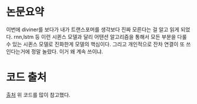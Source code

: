 # 논문요약
이번에 diviner를 보다가 내가 트랜스포머를 생각보다 진짜 모른다는 걸 알고 읽게 되었다. rnn,lstm 등 이런 시퀸스 모델과 달리 어탠션 알고리즘을 통해서 모든 부분을 다룰 수 있는 시퀸스 모델로 진화한게 모델의 핵심이다. 그리고 개인적으로 잔차 연결이 또 쓰인다는거에 정말 놀랐다. 이거 왜 계속 쓰이냐.

# 코드 출처
[출처](https://paul-hyun.github.io/transformer-01/)
위 코드를 많이 참고했다.

